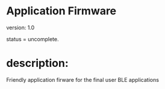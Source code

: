 # Application Firmware

version: 1.0

status = uncomplete.

# description:

Friendly application firware for the final user BLE applications
